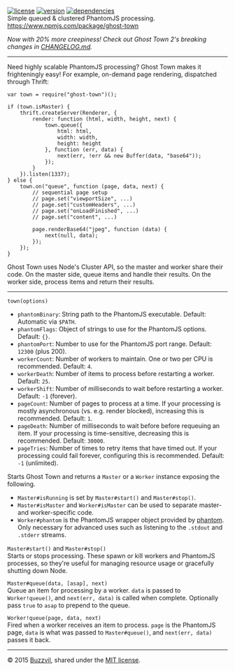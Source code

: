 [![license](https://img.shields.io/npm/l/ghost-town.svg?style=flat)](http://opensource.org/licenses/MIT) [![version](https://img.shields.io/npm/v/ghost-town.svg?style=flat)](https://www.npmjs.com/package/ghost-town) [![dependencies](https://img.shields.io/david/buzzvil/ghost-town.svg?style=flat)](https://david-dm.org/buzzvil/ghost-town)  
Simple queued & clustered PhantomJS processing. https://www.npmjs.com/package/ghost-town

*Now with 20% more creepiness! Check out Ghost Town 2's breaking changes in [CHANGELOG.md](CHANGELOG.md).*

---

Need highly scalable PhantomJS processing? Ghost Town makes it frighteningly easy! For example, on-demand page rendering, dispatched through Thrift:

    var town = require("ghost-town")();
    
    if (town.isMaster) {
        thrift.createServer(Renderer, {
            render: function (html, width, height, next) {
                town.queue({
                    html: html,
                    width: width,
                    height: height
                }, function (err, data) {
                    next(err, !err && new Buffer(data, "base64"));
                });
            }
        }).listen(1337);
    } else {
        town.on("queue", function (page, data, next) {
            // sequential page setup
            // page.set("viewportSize", ...)
            // page.set("customHeaders", ...)
            // page.set("onLoadFinished", ...)
            // page.set("content", ...)
            
            page.renderBase64("jpeg", function (data) {
                next(null, data);
            });
        });
    }

Ghost Town uses Node's Cluster API, so the master and worker share their code. On the master side, queue items and handle their results. On the worker side, process items and return their results.

---

`town(options)`

* `phantomBinary`: String path to the PhantomJS executable. Default: Automatic via `$PATH`.
* `phantomFlags`: Object of strings to use for the PhantomJS options. Default: `{}`.
* `phantomPort`: Number to use for the PhantomJS port range. Default: `12300` (plus 200).
* `workerCount`: Number of workers to maintain. One or two per CPU is recommended. Default: `4`.
* `workerDeath`: Number of items to process before restarting a worker. Default: `25`.
* `workerShift`: Number of milliseconds to wait before restarting a worker. Default: `-1` (forever).
* `pageCount`: Number of pages to process at a time. If your processing is mostly asynchronous (vs. e.g. render blocked), increasing this is recommended. Default: `1`.
* `pageDeath`: Number of milliseconds to wait before before requeuing an item. If your processing is time-sensitive, decreasing this is recommended. Default: `30000`.
* `pageTries`: Number of times to retry items that have timed out. If your processing could fail forever, configuring this is recommended. Default: `-1` (unlimited).

Starts Ghost Town and returns a `Master` or a `Worker` instance exposing the following.

* `Master#isRunning` is set by `Master#start()` and `Master#stop()`.
* `Master#isMaster` and `Worker#isMaster` can be used to separate master- and worker-specific code.
* `Worker#phantom` is the PhantomJS wrapper object provided by [phantom](https://www.npmjs.com/package/phantom). Only necessary for advanced uses such as listening to the `.stdout` and `.stderr` streams.

`Master#start()` and `Master#stop()`  
Starts or stops processing. These spawn or kill workers and PhantomJS processes, so they're useful for managing resource usage or gracefully shutting down Node.

`Master#queue(data, [asap], next)`  
Queue an item for processing by a worker. `data` is passed to `Worker!queue()`, and `next(err, data)` is called when complete. Optionally pass `true` to `asap` to prepend to the queue.

`Worker!queue(page, data, next)`  
Fired when a worker receives an item to process. `page` is the PhantomJS page, `data` is what was passed to `Master#queue()`, and `next(err, data)` passes it back.

---

© 2015 [Buzzvil](http://www.buzzvil.com), shared under the [MIT license](http://www.opensource.org/licenses/MIT).